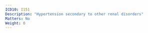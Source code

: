 ```yaml
---
ICD10: I151
Description: "Hypertension secondary to other renal disorders"
Matters: No
Weight: 0
---
```


